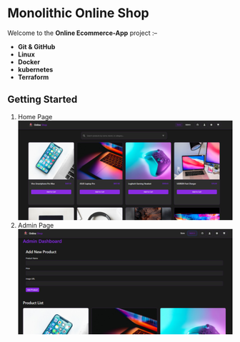 # Monolithic Online Shop 

<p align="center">

Welcome to the **Online Ecommerce-App** project :– 

- **Git & GitHub**
- **Linux**
- **Docker**
- **kubernetes**
- **Terraform**

## Getting Started

1. Home Page
![Home Page](public/homePage.png)
1. Admin Page
![Admin Page](public/adminPage.png)




